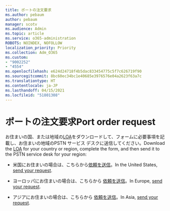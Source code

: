 ```yaml
---
title: ポートの注文要求
ms.author: pebaum
author: pebaum
manager: scotv
ms.audience: Admin
ms.topic: article
ms.service: o365-administration
ROBOTS: NOINDEX, NOFOLLOW
localization_priority: Priority
ms.collection: Adm_O365
ms.custom:
- "9002252"
- "4554"
ms.openlocfilehash: e624d24718f4b5dac833454775c5f7c626719f90
ms.sourcegitcommit: 8bc60ec34bc1e40685e3976576e04a2623f63a7c
ms.translationtype: HT
ms.contentlocale: ja-JP
ms.lasthandoff: 04/15/2021
ms.locfileid: "51801308"
---
```

# <a name="port-order-request"></a><span data-ttu-id="c322a-102">ポートの注文要求</span><span class="sxs-lookup"><span data-stu-id="c322a-102">Port order request</span></span>

<span data-ttu-id="c322a-103">お住まいの国、または地域の[LOA](https://docs.microsoft.com/microsoftteams/manage-phone-numbers-for-your-organization/manage-phone-numbers-for-your-organization#letters-of-authorization-loas-for-transferring-numbers)をダウンロードして、フォームに必要事項を記載し、お住まいの地域のPSTN サービス デスクに送信してください。</span><span class="sxs-lookup"><span data-stu-id="c322a-103">Download the [LOA](https://docs.microsoft.com/microsoftteams/manage-phone-numbers-for-your-organization/manage-phone-numbers-for-your-organization#letters-of-authorization-loas-for-transferring-numbers) for your country or region, complete the form, and then send it to the PSTN service desk for your region:</span></span>

- <span data-ttu-id="c322a-104">米国にお住まいの場合は、こちらから[依頼を送信](mailto:ptn@microsoft.com)。</span><span class="sxs-lookup"><span data-stu-id="c322a-104">In the United States, [send your request](mailto:ptn@microsoft.com).</span></span>

- <span data-ttu-id="c322a-105">ヨーロッパにお住まいの場合は、こちらから [依頼を送信](mailto:ptneu@microsoft.com)。</span><span class="sxs-lookup"><span data-stu-id="c322a-105">In Europe, [send your request](mailto:ptneu@microsoft.com).</span></span>

- <span data-ttu-id="c322a-106">アジアにお住まいの場合は、こちらから [依頼を送信](mailto:ptnapac@microsoft.com)。</span><span class="sxs-lookup"><span data-stu-id="c322a-106">In Asia, [send your request](mailto:ptnapac@microsoft.com).</span></span>
